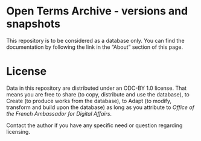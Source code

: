 # Open Terms Archive - versions and snapshots

This repository is to be considered as a database only.
You can find the documentation by following the link in the “About” section of this page.

# License

Data in this repository are distributed under an ODC-BY 1.0 license. That means you are free to share (to copy, distribute and use the database), to Create (to produce works from the database), to Adapt (to modify, transform and build upon the database) as long as you attribute to *Office of the French Ambassador for Digital Affairs*.

Contact the author if you have any specific need or question regarding licensing.
